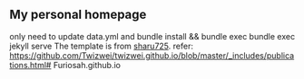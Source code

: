 ## My personal homepage
only need to update data.yml
and
bundle install && bundle exec bundle exec jekyll serve
The template is from [sharu725](https://github.com/sharu725/online-cv).
refer: https://github.com/Twizwei/twizwei.github.io/blob/master/_includes/publications.html# Furiosah.github.io
